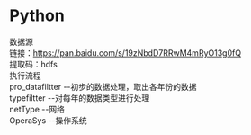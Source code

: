 # Python
数据源</br>
链接：https://pan.baidu.com/s/19zNbdD7RRwM4mRyO13g0fQ  </br>
提取码：hdfs </br>
执行流程</br>
pro_datafiltter  --初步的数据处理，取出各年份的数据 </br>
typefiltter  --对每年的数据类型进行处理 </br>
netType --网络</br> 
OperaSys --操作系统
